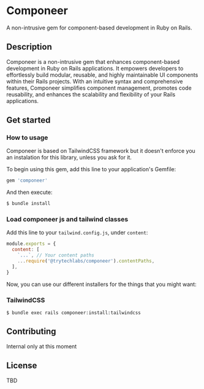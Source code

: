 # Componeer

A non-intrusive gem for component-based development in Ruby on Rails.

## Description

Componeer is a non-intrusive gem that enhances component-based development
in Ruby on Rails applications. It empowers developers to effortlessly build modular, reusable,
and highly maintainable UI components within their Rails projects. With an intuitive syntax and
comprehensive features, Componeer simplifies component management, promotes code reusability,
and enhances the scalability and flexibility of your Rails applications.

## Get started

### How to usage

Componeer is based on TailwindCSS framework but it doesn't enforce you an instalation for this
library, unless you ask for it.

To begin using this gem, add this line to your application's Gemfile:

```ruby
gem 'componeer'
```

And then execute:

```bash
$ bundle install
```

### Load componeer js and tailwind classes

Add this line to your `tailwind.config.js`, under `content`:

```js
module.exports = {
  content: [
    `...`, // Your content paths
    ...require('@trytechlabs/componeer').contentPaths,
  ],
}
```

Now, you can use our different installers for the things that you might want:

### TailwindCSS

```
$ bundle exec rails componeer:install:tailwindcss
```

## Contributing

Internal only at this moment

## License

TBD
